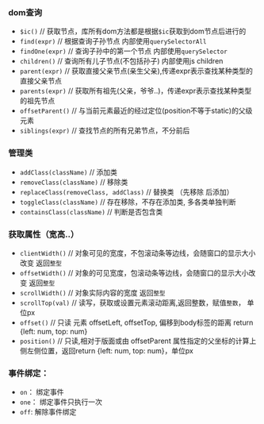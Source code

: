 ### dom查询
* `$ic()`  // 获取节点，库所有dom方法都是根据`$ic`获取到dom节点后进行的
* `find(expr)`     //  根据查询子孙节点 内部使用`querySelectorAll`
* `findOne(expr)`  // 查询子孙中的第一个节点 内部使用`querySelector`
* `children()`     // 查询所有儿子节点(不包括孙子) 内部使用js children
* `parent(expr)`   // 获取直接父亲节点(亲生父亲),传递expr表示查找某种类型的直接父亲节点
* `parents(expr)`  // 获取所有祖先(父亲，爷爷..)，传递expr表示查找某种类型的祖先节点
* `offsetParent()` // 与当前元素最近的经过定位(position不等于static)的父级元素
* `siblings(expr)` // 查找节点的所有兄弟节点，不分前后

### 管理类
* `addClass(className)`  // 添加类
* `removeClass(className)` // 移除类
* `replaceClass(removeClass, addClass)` // 替换类 （先移除 后添加）
* `toggleClass(className)` // 存在移除，不存在添加类, 多各类单独判断
* `containsClass(className)` // 判断是否包含类

### 获取属性（宽高..）
* `clientWidth()` // 对象可见的宽度，不包滚动条等边线，会随窗口的显示大小改变 返回`整型`
* `offsetWidth()` // 对象的可见宽度，包滚动条等边线，会随窗口的显示大小改变 返回`整型`
* `scrollWidth()` // 对象实际内容的宽度 返回`整型`
* `scrollTop(val)`   // 读写，获取或设置元素滚动距离,返回整数，赋值`整数`， 单位px
* `offset()`         // 只读 元素 offsetLeft, offsetTop, 偏移到body标签的距离 return {left: num, top: num}
* `position()`      // 只读,相对于版面或由 offsetParent 属性指定的父坐标的计算上侧左侧位置，返回return {left: num, top: num}，单位px

### 事件绑定：
* `on`：  绑定事件
* `one`： 绑定事件只执行一次
* `off`:  解除事件绑定
